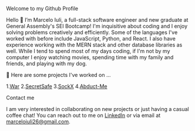 Welcome to my Github Profile

Hello 👋 I’m Marcelo Iuli, a full-stack software engineer and new graduate at General Assembly's SEI Bootcamp! I'm inquisitive about coding and I enjoy solving problems creatively and efficiently. Some of the languages I've worked with before include JavaScript, Python, and React. I also have experience working with the MERN stack and other database libraries as well. While I tend to spend most of my days coding, if I'm not by my computer I enjoy watching movies, spending time with my family and friends, and playing with my dog. 

👀 Here are some projects I've worked on ...

1.[War](https://github.com/marceloiuli/WAR)
2.[SecretSafe](https://github.com/marceloiuli/Off-Your-Chest)
3.[SockX](https://github.com/marceloiuli/sockx)
4.[Abduct-Me](https://github.com/marceloiuli/abduct-me)

Contact me

I am very interested in collaborating on new projects or just having a casual coffee chat! You can reach out to me on [LinkedIn](www.linkedin.com/in/marceloknoxiuli) or via email at marceloiuli26@gmail.com.
